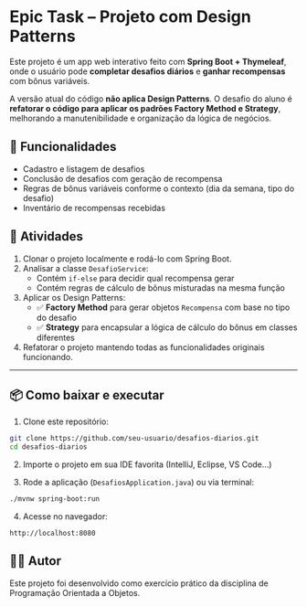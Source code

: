 # Epic Task – Projeto com Design Patterns

Este projeto é um app web interativo feito com **Spring Boot + Thymeleaf**, onde o usuário pode **completar desafios diários** e **ganhar recompensas** com bônus variáveis.

A versão atual do código **não aplica Design Patterns**. O desafio do aluno é **refatorar o código para aplicar os padrões Factory Method e Strategy**, melhorando a manutenibilidade e organização da lógica de negócios.



## 🚀 Funcionalidades

- Cadastro e listagem de desafios
- Conclusão de desafios com geração de recompensa
- Regras de bônus variáveis conforme o contexto (dia da semana, tipo do desafio)
- Inventário de recompensas recebidas



## 🧠 Atividades

1. Clonar o projeto localmente e rodá-lo com Spring Boot.
2. Analisar a classe `DesafioService`:
   - Contém `if-else` para decidir qual recompensa gerar
   - Contém regras de cálculo de bônus misturadas na mesma função
3. Aplicar os Design Patterns:
   - ✅ **Factory Method** para gerar objetos `Recompensa` com base no tipo do desafio
   - ✅ **Strategy** para encapsular a lógica de cálculo do bônus em classes diferentes
4. Refatorar o projeto mantendo todas as funcionalidades originais funcionando.

---

## 📦 Como baixar e executar

1. Clone este repositório:

```bash
git clone https://github.com/seu-usuario/desafios-diarios.git
cd desafios-diarios
```

2. Importe o projeto em sua IDE favorita (IntelliJ, Eclipse, VS Code...)

3. Rode a aplicação (`DesafiosApplication.java`) ou via terminal:

```bash
./mvnw spring-boot:run
```

4. Acesse no navegador:

```
http://localhost:8080
```


## 🧑‍💻 Autor

Este projeto foi desenvolvido como exercício prático da disciplina de Programação Orientada a Objetos.
